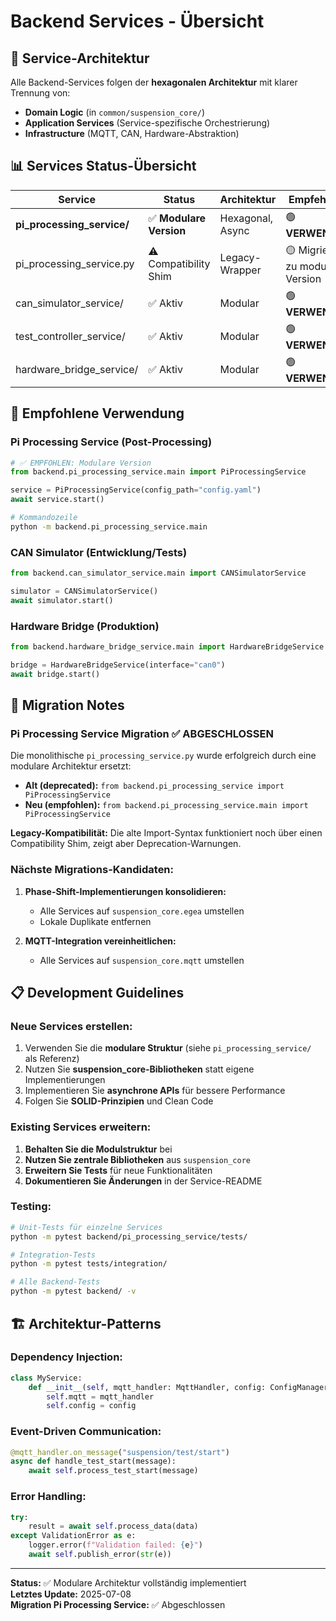# Backend Services - Übersicht

## 🎯 Service-Architektur

Alle Backend-Services folgen der **hexagonalen Architektur** mit klarer Trennung von:
- **Domain Logic** (in `common/suspension_core/`)
- **Application Services** (Service-spezifische Orchestrierung)
- **Infrastructure** (MQTT, CAN, Hardware-Abstraktion)

## 📊 **Services Status-Übersicht**

| Service | Status | Architektur | Empfehlung |
|---------|--------|-------------|------------|
| **pi_processing_service/** | ✅ **Modulare Version** | Hexagonal, Async | 🟢 **VERWENDEN** |
| pi_processing_service.py | ⚠️ Compatibility Shim | Legacy-Wrapper | 🟡 Migrieren zu modularer Version |
| can_simulator_service/ | ✅ Aktiv | Modular | 🟢 **VERWENDEN** |
| test_controller_service/ | ✅ Aktiv | Modular | 🟢 **VERWENDEN** |
| hardware_bridge_service/ | ✅ Aktiv | Modular | 🟢 **VERWENDEN** |

## 🚀 **Empfohlene Verwendung**

### **Pi Processing Service (Post-Processing)**
```python
# ✅ EMPFOHLEN: Modulare Version
from backend.pi_processing_service.main import PiProcessingService

service = PiProcessingService(config_path="config.yaml")
await service.start()
```

```bash
# Kommandozeile
python -m backend.pi_processing_service.main
```

### **CAN Simulator (Entwicklung/Tests)**
```python
from backend.can_simulator_service.main import CANSimulatorService

simulator = CANSimulatorService()
await simulator.start()
```

### **Hardware Bridge (Produktion)**
```python
from backend.hardware_bridge_service.main import HardwareBridgeService

bridge = HardwareBridgeService(interface="can0")
await bridge.start()
```

## 🔄 **Migration Notes**

### **Pi Processing Service Migration ✅ ABGESCHLOSSEN**

Die monolithische `pi_processing_service.py` wurde erfolgreich durch eine modulare Architektur ersetzt:

- **Alt (deprecated):** `from backend.pi_processing_service import PiProcessingService`
- **Neu (empfohlen):** `from backend.pi_processing_service.main import PiProcessingService`

**Legacy-Kompatibilität:** Die alte Import-Syntax funktioniert noch über einen Compatibility Shim, zeigt aber Deprecation-Warnungen.

### **Nächste Migrations-Kandidaten:**

1. **Phase-Shift-Implementierungen konsolidieren:**
   - Alle Services auf `suspension_core.egea` umstellen
   - Lokale Duplikate entfernen

2. **MQTT-Integration vereinheitlichen:**
   - Alle Services auf `suspension_core.mqtt` umstellen

## 📋 **Development Guidelines**

### **Neue Services erstellen:**
1. Verwenden Sie die **modulare Struktur** (siehe `pi_processing_service/` als Referenz)
2. Nutzen Sie **suspension_core-Bibliotheken** statt eigene Implementierungen
3. Implementieren Sie **asynchrone APIs** für bessere Performance
4. Folgen Sie **SOLID-Prinzipien** und Clean Code

### **Existing Services erweitern:**
1. **Behalten Sie die Modulstruktur** bei
2. **Nutzen Sie zentrale Bibliotheken** aus `suspension_core`
3. **Erweitern Sie Tests** für neue Funktionalitäten
4. **Dokumentieren Sie Änderungen** in der Service-README

### **Testing:**
```bash
# Unit-Tests für einzelne Services
python -m pytest backend/pi_processing_service/tests/

# Integration-Tests
python -m pytest tests/integration/

# Alle Backend-Tests
python -m pytest backend/ -v
```

## 🏗️ **Architektur-Patterns**

### **Dependency Injection:**
```python
class MyService:
    def __init__(self, mqtt_handler: MqttHandler, config: ConfigManager):
        self.mqtt = mqtt_handler
        self.config = config
```

### **Event-Driven Communication:**
```python
@mqtt_handler.on_message("suspension/test/start")
async def handle_test_start(message):
    await self.process_test_start(message)
```

### **Error Handling:**
```python
try:
    result = await self.process_data(data)
except ValidationError as e:
    logger.error(f"Validation failed: {e}")
    await self.publish_error(str(e))
```

---

**Status:** ✅ Modulare Architektur vollständig implementiert  
**Letztes Update:** 2025-07-08  
**Migration Pi Processing Service:** ✅ Abgeschlossen
